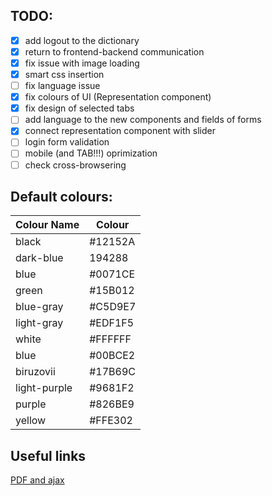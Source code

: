 ## TODO:

- [x] add logout to the dictionary
- [x] return to frontend-backend communication
- [x] fix issue with image loading
- [x] smart css insertion
- [ ] fix language issue
- [x] fix colours of UI (Representation component)
- [x] fix design of selected tabs
- [ ] add language to the new components and fields of forms
- [x] connect representation component with slider
- [ ] login form validation
- [ ] mobile (and TAB!!!) oprimization
- [ ] check cross-browsering

## Default colours:

|Colour Name| Colour|
|-----------|-------|
|black| #12152A|
|dark-blue| 194288|
|blue| #0071CE|
|green|#15B012|
|blue-gray|#C5D9E7|
|light-gray|#EDF1F5|
|white|#FFFFFF|
|blue|#00BCE2|
|biruzovii|#17B69C|
|light-purple|#9681F2|
|purple|#826BE9|
|yellow|#FFE302|

## Useful links

[PDF and ajax](https://stackoverflow.com/questions/14559060/display-pdf-using-an-ajax-call)